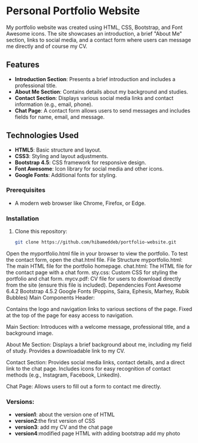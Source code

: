 # Personal Portfolio Website

My portfolio website was created using HTML, CSS, Bootstrap, and Font Awesome icons. 
The site showcases an introduction, a brief "About Me" section, links to social media, and a contact form where users can message me directly and of course my CV.

## Features

- **Introduction Section**: Presents a brief introduction and includes a professional title.
- **About Me Section**: Contains details about my background and studies.
- **Contact Section**: Displays various social media links and contact information (e.g., email, phone).
- **Chat Page**: A contact form allows users to send messages and includes fields for name, email, and message.

## Technologies Used

- **HTML5**: Basic structure and layout.
- **CSS3**: Styling and layout adjustments.
- **Bootstrap 4.5**: CSS framework for responsive design.
- **Font Awesome**: Icon library for social media and other icons.
- **Google Fonts**: Additional fonts for styling.

### Prerequisites

- A modern web browser like Chrome, Firefox, or Edge.

### Installation

1. Clone this repository:
   ```bash
   git clone https://github.com/hibameddeb/portfolio-website.git
Open the myportfolio.html file in your browser to view the portfolio.
To test the contact form, open the chat.html file.
File Structure
myportfolio.html: The main HTML file for the portfolio homepage.
chat.html: The HTML file for the contact page with a chat form.
sty.css: Custom CSS for styling the portfolio and chat form.
mycv.pdf: CV file for users to download directly from the site (ensure this file is included).
Dependencies
Font Awesome 6.4.2
Bootstrap 4.5.2
Google Fonts (Poppins, Saira, Ephesis, Marhey, Rubik Bubbles)
Main Components
Header:

Contains the logo and navigation links to various sections of the page.
Fixed at the top of the page for easy access to navigation.

Main Section:
Introduces  with a welcome message, professional title, and a background image.

About Me Section:
Displays a brief background about me, including my field of study.
Provides a downloadable link to my CV.

Contact Section:
Provides social media links, contact details, and a direct link to the chat page.
Includes icons for easy recognition of contact methods (e.g., Instagram, Facebook, LinkedIn).

Chat Page:
Allows users to fill out a form to contact me directly.


### Versions:
- **version1**: about the version one of HTML
- **version2**:the first version of CSS
- **version3**: add my CV and the chat page
- **version4**:modified page HTML with adding bootstrap
              add my photo
